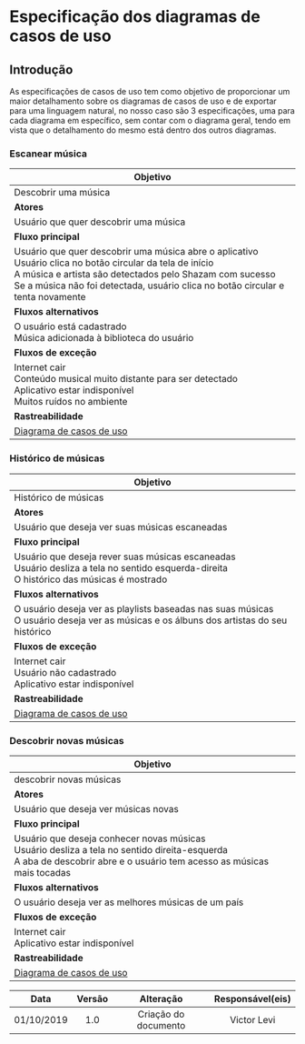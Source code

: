 # Especificação dos diagramas de casos de uso

## Introdução
As especificações de casos de uso tem como objetivo de proporcionar um maior detalhamento sobre os diagramas de casos de uso e de exportar para uma linguagem natural, no nosso caso são 3 especificações, uma para cada diagrama em específico, sem contar com o diagrama geral, tendo em vista que o detalhamento do mesmo está dentro dos outros diagramas.

### **Escanear música**

|Objetivo  |
 -----------   |
|Descobrir uma música       |
|**Atores**|
|Usuário que quer descobrir uma música|
|**Fluxo principal**|
|Usuário que quer descobrir uma música abre o aplicativo<br>Usuário clica no botão circular da tela de início<br>A música e artista são detectados pelo Shazam com sucesso<br>Se a música não foi detectada, usuário clica no botão circular e tenta novamente|
|**Fluxos alternativos**|
|O usuário está cadastrado<br>Música adicionada à biblioteca do usuário<br>|
|**Fluxos de exceção**|
|Internet cair<br>Conteúdo musical muito distante para ser detectado<br>Aplicativo estar indisponível<br>Muitos ruídos no ambiente|
|**Rastreabilidade**|
|[Diagrama de casos de uso](https://requisitos-de-software.github.io/2019.2-Shazam/modelagem/diagramas/#escanear)|

### **Histórico de músicas**

|Objetivo  |
 -----------   |
|Histórico de músicas       |
|**Atores**|
|Usuário que deseja ver suas músicas escaneadas	|
|**Fluxo principal**|
|Usuário que deseja rever suas músicas escaneadas<br>Usuário desliza a tela no sentido esquerda-direita<br>O histórico das músicas é mostrado|
|**Fluxos alternativos**|
|O usuário deseja ver as playlists baseadas nas suas músicas<br>O usuário deseja ver as músicas e os álbuns dos artistas do seu histórico<br>|
|**Fluxos de exceção**|
|Internet cair<br>Usuário não cadastrado<br>Aplicativo estar indisponível|
|**Rastreabilidade**|
|[Diagrama de casos de uso](https://requisitos-de-software.github.io/2019.2-Shazam/modelagem/diagramas/#historico-de-musicas)|

### **Descobrir novas músicas**

|Objetivo  |
 -----------   |
|descobrir novas músicas       |
|**Atores**|
|Usuário que deseja ver músicas novas	|
|**Fluxo principal**|
|Usuário que deseja conhecer novas músicas<br>Usuário desliza a tela no sentido direita-esquerda<br>A aba de descobrir abre e o usuário tem acesso as músicas mais tocadas|
|**Fluxos alternativos**|
|O usuário deseja ver as melhores músicas de um país|
|**Fluxos de exceção**|
|Internet cair<br>Aplicativo estar indisponível|
|**Rastreabilidade**|
|[Diagrama de casos de uso](https://requisitos-de-software.github.io/2019.2-Shazam/modelagem/diagramas/#descobrir-musicas-novas)|

|Data|Versão|Alteração|Responsável(eis)|
|:--:|:----:|:-------:|:---:|
| 01/10/2019 | 1.0 | Criação do documento | Victor Levi |

